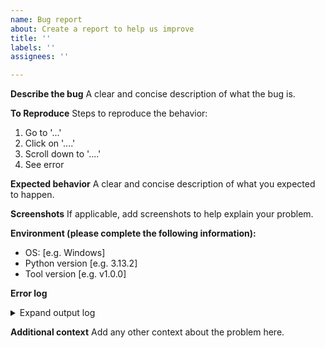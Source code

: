 ```yaml
---
name: Bug report
about: Create a report to help us improve
title: ''
labels: ''
assignees: ''

---
```


**Describe the bug**
A clear and concise description of what the bug is.

**To Reproduce**
Steps to reproduce the behavior:
1. Go to '...'
2. Click on '....'
3. Scroll down to '....'
4. See error

**Expected behavior**
A clear and concise description of what you expected to happen.

**Screenshots**
If applicable, add screenshots to help explain your problem.

**Environment (please complete the following information):**
 - OS: [e.g. Windows]
 - Python version [e.g. 3.13.2]
 - Tool version [e.g. v1.0.0]

**Error log**
<details>
<summary>Expand output log</summary>
```
Insert your output here...
```
</details>

**Additional context**
Add any other context about the problem here.
